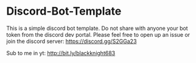 # Discord-Bot-Template
This is a simple discord bot template. Do not share with anyone your bot token from the discord dev portal.
Please feel free to open up an issue or join the discord server: https://discord.gg/S2GGa23

Sub to me in yt: http://bit.ly/blackknight683
